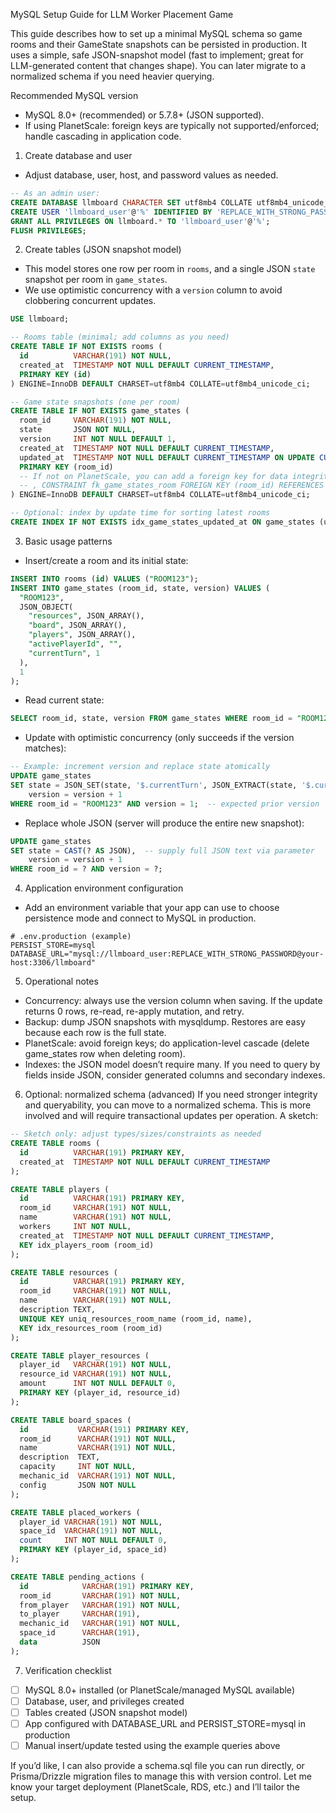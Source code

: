 MySQL Setup Guide for LLM Worker Placement Game

This guide describes how to set up a minimal MySQL schema so game rooms and their GameState snapshots can be persisted in production. It uses a simple, safe JSON-snapshot model (fast to implement; great for LLM-generated content that changes shape). You can later migrate to a normalized schema if you need heavier querying.

Recommended MySQL version
- MySQL 8.0+ (recommended) or 5.7.8+ (JSON supported).
- If using PlanetScale: foreign keys are typically not supported/enforced; handle cascading in application code.

1) Create database and user
- Adjust database, user, host, and password values as needed.

```sql
-- As an admin user:
CREATE DATABASE llmboard CHARACTER SET utf8mb4 COLLATE utf8mb4_unicode_ci;
CREATE USER 'llmboard_user'@'%' IDENTIFIED BY 'REPLACE_WITH_STRONG_PASSWORD';
GRANT ALL PRIVILEGES ON llmboard.* TO 'llmboard_user'@'%';
FLUSH PRIVILEGES;
```

2) Create tables (JSON snapshot model)
- This model stores one row per room in `rooms`, and a single JSON `state` snapshot per room in `game_states`.
- We use optimistic concurrency with a `version` column to avoid clobbering concurrent updates.

```sql
USE llmboard;

-- Rooms table (minimal; add columns as you need)
CREATE TABLE IF NOT EXISTS rooms (
  id          VARCHAR(191) NOT NULL,
  created_at  TIMESTAMP NOT NULL DEFAULT CURRENT_TIMESTAMP,
  PRIMARY KEY (id)
) ENGINE=InnoDB DEFAULT CHARSET=utf8mb4 COLLATE=utf8mb4_unicode_ci;

-- Game state snapshots (one per room)
CREATE TABLE IF NOT EXISTS game_states (
  room_id     VARCHAR(191) NOT NULL,
  state       JSON NOT NULL,
  version     INT NOT NULL DEFAULT 1,
  created_at  TIMESTAMP NOT NULL DEFAULT CURRENT_TIMESTAMP,
  updated_at  TIMESTAMP NOT NULL DEFAULT CURRENT_TIMESTAMP ON UPDATE CURRENT_TIMESTAMP,
  PRIMARY KEY (room_id)
  -- If not on PlanetScale, you can add a foreign key for data integrity:
  -- , CONSTRAINT fk_game_states_room FOREIGN KEY (room_id) REFERENCES rooms(id) ON DELETE CASCADE
) ENGINE=InnoDB DEFAULT CHARSET=utf8mb4 COLLATE=utf8mb4_unicode_ci;

-- Optional: index by update time for sorting latest rooms
CREATE INDEX IF NOT EXISTS idx_game_states_updated_at ON game_states (updated_at);
```

3) Basic usage patterns
- Insert/create a room and its initial state:

```sql
INSERT INTO rooms (id) VALUES ("ROOM123");
INSERT INTO game_states (room_id, state, version) VALUES (
  "ROOM123",
  JSON_OBJECT(
    "resources", JSON_ARRAY(),
    "board", JSON_ARRAY(),
    "players", JSON_ARRAY(),
    "activePlayerId", "",
    "currentTurn", 1
  ),
  1
);
```

- Read current state:

```sql
SELECT room_id, state, version FROM game_states WHERE room_id = "ROOM123";
```

- Update with optimistic concurrency (only succeeds if the version matches):

```sql
-- Example: increment version and replace state atomically
UPDATE game_states
SET state = JSON_SET(state, '$.currentTurn', JSON_EXTRACT(state, '$.currentTurn') + 1),
    version = version + 1
WHERE room_id = "ROOM123" AND version = 1;  -- expected prior version
```

- Replace whole JSON (server will produce the entire new snapshot):

```sql
UPDATE game_states
SET state = CAST(? AS JSON),  -- supply full JSON text via parameter
    version = version + 1
WHERE room_id = ? AND version = ?;
```

4) Application environment configuration
- Add an environment variable that your app can use to choose persistence mode and connect to MySQL in production.

```
# .env.production (example)
PERSIST_STORE=mysql
DATABASE_URL="mysql://llmboard_user:REPLACE_WITH_STRONG_PASSWORD@your-host:3306/llmboard"
```

5) Operational notes
- Concurrency: always use the version column when saving. If the update returns 0 rows, re-read, re-apply mutation, and retry.
- Backup: dump JSON snapshots with mysqldump. Restores are easy because each row is the full state.
- PlanetScale: avoid foreign keys; do application-level cascade (delete game_states row when deleting room).
- Indexes: the JSON model doesn’t require many. If you need to query by fields inside JSON, consider generated columns and secondary indexes.

6) Optional: normalized schema (advanced)
If you need stronger integrity and queryability, you can move to a normalized schema. This is more involved and will require transactional updates per operation. A sketch:

```sql
-- Sketch only: adjust types/sizes/constraints as needed
CREATE TABLE rooms (
  id          VARCHAR(191) PRIMARY KEY,
  created_at  TIMESTAMP NOT NULL DEFAULT CURRENT_TIMESTAMP
);

CREATE TABLE players (
  id          VARCHAR(191) PRIMARY KEY,
  room_id     VARCHAR(191) NOT NULL,
  name        VARCHAR(191) NOT NULL,
  workers     INT NOT NULL,
  created_at  TIMESTAMP NOT NULL DEFAULT CURRENT_TIMESTAMP,
  KEY idx_players_room (room_id)
);

CREATE TABLE resources (
  id          VARCHAR(191) PRIMARY KEY,
  room_id     VARCHAR(191) NOT NULL,
  name        VARCHAR(191) NOT NULL,
  description TEXT,
  UNIQUE KEY uniq_resources_room_name (room_id, name),
  KEY idx_resources_room (room_id)
);

CREATE TABLE player_resources (
  player_id   VARCHAR(191) NOT NULL,
  resource_id VARCHAR(191) NOT NULL,
  amount      INT NOT NULL DEFAULT 0,
  PRIMARY KEY (player_id, resource_id)
);

CREATE TABLE board_spaces (
  id           VARCHAR(191) PRIMARY KEY,
  room_id      VARCHAR(191) NOT NULL,
  name         VARCHAR(191) NOT NULL,
  description  TEXT,
  capacity     INT NOT NULL,
  mechanic_id  VARCHAR(191) NOT NULL,
  config       JSON NOT NULL
);

CREATE TABLE placed_workers (
  player_id VARCHAR(191) NOT NULL,
  space_id  VARCHAR(191) NOT NULL,
  count     INT NOT NULL DEFAULT 0,
  PRIMARY KEY (player_id, space_id)
);

CREATE TABLE pending_actions (
  id            VARCHAR(191) PRIMARY KEY,
  room_id       VARCHAR(191) NOT NULL,
  from_player   VARCHAR(191) NOT NULL,
  to_player     VARCHAR(191),
  mechanic_id   VARCHAR(191) NOT NULL,
  space_id      VARCHAR(191),
  data          JSON
);
```

7) Verification checklist
- [ ] MySQL 8.0+ installed (or PlanetScale/managed MySQL available)
- [ ] Database, user, and privileges created
- [ ] Tables created (JSON snapshot model)
- [ ] App configured with DATABASE_URL and PERSIST_STORE=mysql in production
- [ ] Manual insert/update tested using the example queries above

If you’d like, I can also provide a schema.sql file you can run directly, or Prisma/Drizzle migration files to manage this with version control. Let me know your target deployment (PlanetScale, RDS, etc.) and I’ll tailor the setup. 